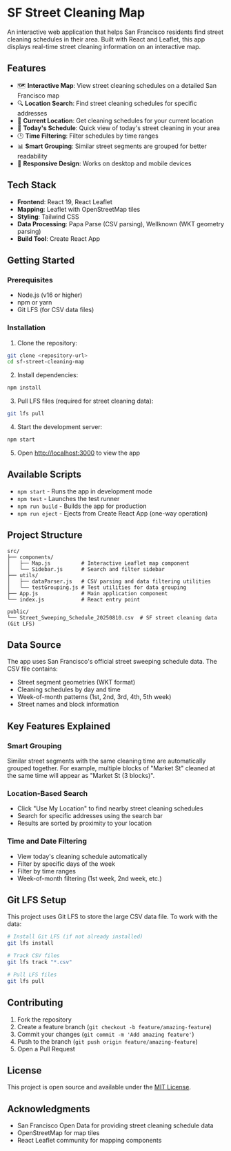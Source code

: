 # SF Street Cleaning Map

An interactive web application that helps San Francisco residents find street cleaning schedules in their area. Built with React and Leaflet, this app displays real-time street cleaning information on an interactive map.

## Features

- 🗺️ **Interactive Map**: View street cleaning schedules on a detailed San Francisco map
- 🔍 **Location Search**: Find street cleaning schedules for specific addresses
- 📍 **Current Location**: Get cleaning schedules for your current location
- 📅 **Today's Schedule**: Quick view of today's street cleaning in your area
- 🕒 **Time Filtering**: Filter schedules by time ranges
- 📊 **Smart Grouping**: Similar street segments are grouped for better readability
- 📱 **Responsive Design**: Works on desktop and mobile devices

## Tech Stack

- **Frontend**: React 19, React Leaflet
- **Mapping**: Leaflet with OpenStreetMap tiles
- **Styling**: Tailwind CSS
- **Data Processing**: Papa Parse (CSV parsing), Wellknown (WKT geometry parsing)
- **Build Tool**: Create React App

## Getting Started

### Prerequisites

- Node.js (v16 or higher)
- npm or yarn
- Git LFS (for CSV data files)

### Installation

1. Clone the repository:
```bash
git clone <repository-url>
cd sf-street-cleaning-map
```

2. Install dependencies:
```bash
npm install
```

3. Pull LFS files (required for street cleaning data):
```bash
git lfs pull
```

4. Start the development server:
```bash
npm start
```

5. Open [http://localhost:3000](http://localhost:3000) to view the app

## Available Scripts

- `npm start` - Runs the app in development mode
- `npm test` - Launches the test runner
- `npm run build` - Builds the app for production
- `npm run eject` - Ejects from Create React App (one-way operation)

## Project Structure

```
src/
├── components/
│   ├── Map.js          # Interactive Leaflet map component
│   └── Sidebar.js      # Search and filter sidebar
├── utils/
│   ├── dataParser.js   # CSV parsing and data filtering utilities
│   └── testGrouping.js # Test utilities for data grouping
├── App.js              # Main application component
└── index.js            # React entry point

public/
└── Street_Sweeping_Schedule_20250810.csv  # SF street cleaning data (Git LFS)
```

## Data Source

The app uses San Francisco's official street sweeping schedule data. The CSV file contains:
- Street segment geometries (WKT format)
- Cleaning schedules by day and time
- Week-of-month patterns (1st, 2nd, 3rd, 4th, 5th week)
- Street names and block information

## Key Features Explained

### Smart Grouping
Similar street segments with the same cleaning time are automatically grouped together. For example, multiple blocks of "Market St" cleaned at the same time will appear as "Market St (3 blocks)".

### Location-Based Search
- Click "Use My Location" to find nearby street cleaning schedules
- Search for specific addresses using the search bar
- Results are sorted by proximity to your location

### Time and Date Filtering
- View today's cleaning schedule automatically
- Filter by specific days of the week
- Filter by time ranges
- Week-of-month filtering (1st week, 2nd week, etc.)

## Git LFS Setup

This project uses Git LFS to store the large CSV data file. To work with the data:

```bash
# Install Git LFS (if not already installed)
git lfs install

# Track CSV files
git lfs track "*.csv"

# Pull LFS files
git lfs pull
```

## Contributing

1. Fork the repository
2. Create a feature branch (`git checkout -b feature/amazing-feature`)
3. Commit your changes (`git commit -m 'Add amazing feature'`)
4. Push to the branch (`git push origin feature/amazing-feature`)
5. Open a Pull Request

## License

This project is open source and available under the [MIT License](LICENSE).

## Acknowledgments

- San Francisco Open Data for providing street cleaning schedule data
- OpenStreetMap for map tiles
- React Leaflet community for mapping components